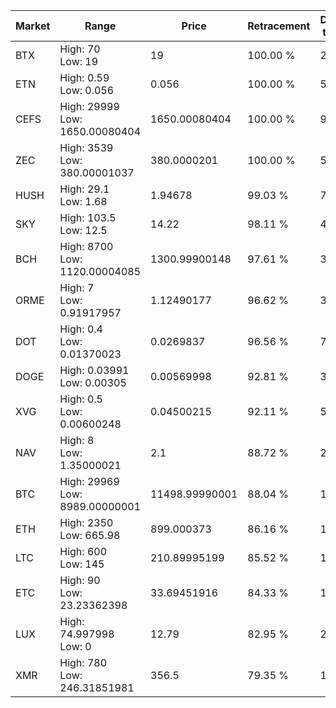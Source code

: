 | Market | Range | Price| Retracement | Doubles to 50% |
| --- | --- | --- | --- | --- |
| BTX | High: 70<br />Low: 19 | 19 | 100.00 % | 2.34 |
| ETN | High: 0.59<br />Low: 0.056 | 0.056 | 100.00 % | 5.77 |
| CEFS | High: 29999<br />Low: 1650.00080404 | 1650.00080404 | 100.00 % | 9.59 |
| ZEC | High: 3539<br />Low: 380.00001037 | 380.0000201 | 100.00 % | 5.16 |
| HUSH | High: 29.1<br />Low: 1.68 | 1.94678 | 99.03 % | 7.91 |
| SKY | High: 103.5<br />Low: 12.5 | 14.22 | 98.11 % | 4.08 |
| BCH | High: 8700<br />Low: 1120.00004085 | 1300.99900148 | 97.61 % | 3.77 |
| ORME | High: 7<br />Low: 0.91917957 | 1.12490177 | 96.62 % | 3.52 |
| DOT | High: 0.4<br />Low: 0.01370023 | 0.0269837 | 96.56 % | 7.67 |
| DOGE | High: 0.03991<br />Low: 0.00305 | 0.00569998 | 92.81 % | 3.77 |
| XVG | High: 0.5<br />Low: 0.00600248 | 0.04500215 | 92.11 % | 5.62 |
| NAV | High: 8<br />Low: 1.35000021 | 2.1 | 88.72 % | 2.23 |
| BTC | High: 29969<br />Low: 8989.00000001 | 11498.99990001 | 88.04 % | 1.69 |
| ETH | High: 2350<br />Low: 665.98 | 899.000373 | 86.16 % | 1.68 |
| LTC | High: 600<br />Low: 145 | 210.89995199 | 85.52 % | 1.77 |
| ETC | High: 90<br />Low: 23.23362398 | 33.69451916 | 84.33 % | 1.68 |
| LUX | High: 74.997998<br />Low: 0 | 12.79 | 82.95 % | 2.93 |
| XMR | High: 780<br />Low: 246.31851981 | 356.5 | 79.35 % | 1.44 |
